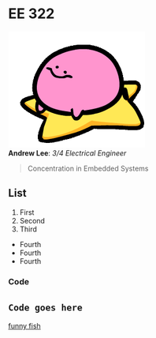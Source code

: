 # EE 322
![](kirbospin.gif) <br>
  **Andrew Lee**: *3/4 Electrical Engineer*
  > Concentration in Embedded Systems
## List
  1. First
  2. Second
  3. Third
  - Fourth
  - Fourth
  - Fourth
### Code
`Code goes here`
---
[funny fish](https://archives.bulbagarden.net/media/upload/7/77/0980Clodsire.png)
